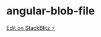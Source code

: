 # angular-blob-file

[Edit on StackBlitz ⚡️](https://stackblitz.com/edit/angular-blob-file-download-okvp3t)